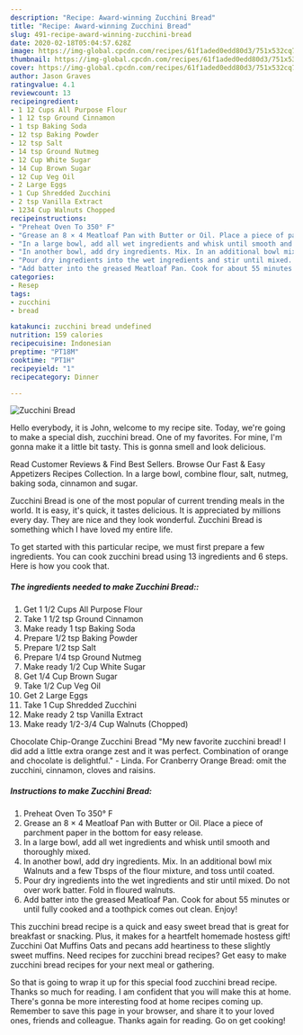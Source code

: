 ```yaml
---
description: "Recipe: Award-winning Zucchini Bread"
title: "Recipe: Award-winning Zucchini Bread"
slug: 491-recipe-award-winning-zucchini-bread
date: 2020-02-18T05:04:57.628Z
image: https://img-global.cpcdn.com/recipes/61f1aded0edd80d3/751x532cq70/zucchini-bread-recipe-main-photo.jpg
thumbnail: https://img-global.cpcdn.com/recipes/61f1aded0edd80d3/751x532cq70/zucchini-bread-recipe-main-photo.jpg
cover: https://img-global.cpcdn.com/recipes/61f1aded0edd80d3/751x532cq70/zucchini-bread-recipe-main-photo.jpg
author: Jason Graves
ratingvalue: 4.1
reviewcount: 13
recipeingredient:
- 1 12 Cups All Purpose Flour
- 1 12 tsp Ground Cinnamon
- 1 tsp Baking Soda
- 12 tsp Baking Powder
- 12 tsp Salt
- 14 tsp Ground Nutmeg
- 12 Cup White Sugar
- 14 Cup Brown Sugar
- 12 Cup Veg Oil
- 2 Large Eggs
- 1 Cup Shredded Zucchini
- 2 tsp Vanilla Extract
- 1234 Cup Walnuts Chopped
recipeinstructions:
- "Preheat Oven To 350° F"
- "Grease an 8 × 4 Meatloaf Pan with Butter or Oil. Place a piece of parchment paper in the bottom for easy release."
- "In a large bowl, add all wet ingredients and whisk until smooth and thoroughly mixed."
- "In another bowl, add dry ingredients. Mix. In an additional bowl mix Walnuts and a few Tbsps of the flour mixture, and toss until coated."
- "Pour dry ingredients into the wet ingredients and stir until mixed. Do not over work batter. Fold in floured walnuts."
- "Add batter into the greased Meatloaf Pan. Cook for about 55 minutes or until fully cooked and a toothpick comes out clean. Enjoy!"
categories:
- Resep
tags:
- zucchini
- bread

katakunci: zucchini bread undefined
nutrition: 159 calories
recipecuisine: Indonesian
preptime: "PT18M"
cooktime: "PT1H"
recipeyield: "1"
recipecategory: Dinner

---
```



![Zucchini Bread](https://img-global.cpcdn.com/recipes/61f1aded0edd80d3/751x532cq70/zucchini-bread-recipe-main-photo.jpg)

Hello everybody, it is John, welcome to my recipe site. Today, we're going to make a special dish, zucchini bread. One of my favorites. For mine, I'm gonna make it a little bit tasty. This is gonna smell and look delicious.

Read Customer Reviews &amp; Find Best Sellers. Browse Our Fast &amp; Easy Appetizers Recipes Collection. In a large bowl, combine flour, salt, nutmeg, baking soda, cinnamon and sugar.

Zucchini Bread is one of the most popular of current trending meals in the world. It is easy, it's quick, it tastes delicious. It is appreciated by millions every day. They are nice and they look wonderful. Zucchini Bread is something which I have loved my entire life.


To get started with this particular recipe, we must first prepare a few ingredients. You can cook zucchini bread using 13 ingredients and 6 steps. Here is how you cook that.

##### The ingredients needed to make Zucchini Bread::

1. Get 1 1/2 Cups All Purpose Flour
1. Take 1 1/2 tsp Ground Cinnamon
1. Make ready 1 tsp Baking Soda
1. Prepare 1/2 tsp Baking Powder
1. Prepare 1/2 tsp Salt
1. Prepare 1/4 tsp Ground Nutmeg
1. Make ready 1/2 Cup White Sugar
1. Get 1/4 Cup Brown Sugar
1. Take 1/2 Cup Veg Oil
1. Get 2 Large Eggs
1. Take 1 Cup Shredded Zucchini
1. Make ready 2 tsp Vanilla Extract
1. Make ready 1/2-3/4 Cup Walnuts (Chopped)


Chocolate Chip-Orange Zucchini Bread &#34;My new favorite zucchini bread! I did add a little extra orange zest and it was perfect. Combination of orange and chocolate is delightful.&#34; - Linda. For Cranberry Orange Bread: omit the zucchini, cinnamon, cloves and raisins. 

##### Instructions to make Zucchini Bread:

1. Preheat Oven To 350° F
1. Grease an 8 × 4 Meatloaf Pan with Butter or Oil. Place a piece of parchment paper in the bottom for easy release.
1. In a large bowl, add all wet ingredients and whisk until smooth and thoroughly mixed.
1. In another bowl, add dry ingredients. Mix. In an additional bowl mix Walnuts and a few Tbsps of the flour mixture, and toss until coated.
1. Pour dry ingredients into the wet ingredients and stir until mixed. Do not over work batter. Fold in floured walnuts.
1. Add batter into the greased Meatloaf Pan. Cook for about 55 minutes or until fully cooked and a toothpick comes out clean. Enjoy!


This zucchini bread recipe is a quick and easy sweet bread that is great for breakfast or snacking. Plus, it makes for a heartfelt homemade hostess gift! Zucchini Oat Muffins Oats and pecans add heartiness to these slightly sweet muffins. Need recipes for zucchini bread recipes? Get easy to make zucchini bread recipes for your next meal or gathering. 

So that is going to wrap it up for this special food zucchini bread recipe. Thanks so much for reading. I am confident that you will make this at home. There's gonna be more interesting food at home recipes coming up. Remember to save this page in your browser, and share it to your loved ones, friends and colleague. Thanks again for reading. Go on get cooking!
